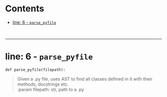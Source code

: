 



Contents
========

* [line: 6 - `parse_pyfile`](#line-6---parse_pyfile)


&nbsp;

--------
# line: 6 - `parse_pyfile`
  
```  
def parse_pyfile(filepath):
```
>    Given a .py file, uses AST to find all classes defined in it    with their methods, docstrings etc.  
:param filepath: str, path to a .py